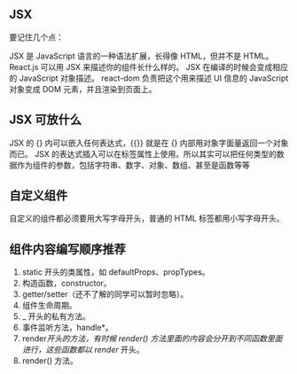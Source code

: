 ## JSX

要记住几个点：

JSX 是 JavaScript 语言的一种语法扩展，长得像 HTML，但并不是 HTML。
React.js 可以用 JSX 来描述你的组件长什么样的。
JSX 在编译的时候会变成相应的 JavaScript 对象描述。
react-dom 负责把这个用来描述 UI 信息的 JavaScript 对象变成 DOM 元素，并且渲染到页面上。

## JSX 可放什么

JSX 的 {} 内可以嵌入任何表达式，{{}} 就是在 {} 内部用对象字面量返回一个对象而已。
JSX 的表达式插入可以在标签属性上使用。所以其实可以把任何类型的数据作为组件的参数，包括字符串、数字、对象、数组、甚至是函数等等

## 自定义组件 

自定义的组件都必须要用大写字母开头，普通的 HTML 标签都用小写字母开头。

## 组件内容编写顺序推荐

1. static 开头的类属性，如 defaultProps、propTypes。
2. 构造函数，constructor。
3. getter/setter（还不了解的同学可以暂时忽略）。
4. 组件生命周期。
5. _ 开头的私有方法。
6. 事件监听方法，handle*。
7. render*开头的方法，有时候 render() 方法里面的内容会分开到不同函数里面进行，这些函数都以 render* 开头。
8. render() 方法。

